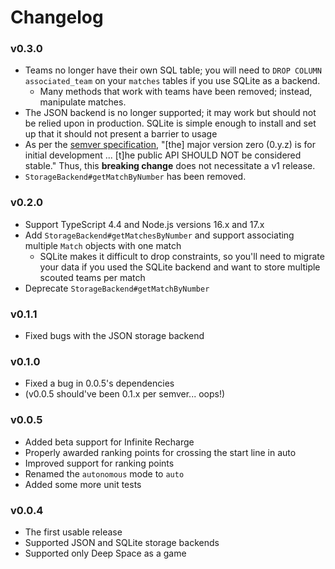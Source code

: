 # Changelog

### v0.3.0
- Teams no longer have their own SQL table; you will need to `DROP COLUMN associated_team` on your `matches` tables if you use SQLite as a backend.
  - Many methods that work with teams have been removed; instead, manipulate matches.
- The JSON backend is no longer supported; it may work but should not be relied upon in production. SQLite is simple enough to install and set up that it should not present a barrier to usage
- As per the [semver specification](https://semver.org/), "[the] major version zero (0.y.z) is for initial development ... [t]he public API SHOULD NOT be considered stable." Thus, this **breaking change** does not necessitate a v1 release.
- `StorageBackend#getMatchByNumber` has been removed.

### v0.2.0
- Support TypeScript 4.4 and Node.js versions 16.x and 17.x
- Add `StorageBackend#getMatchesByNumber` and support associating multiple `Match` objects with one match
  - SQLite makes it difficult to drop constraints, so you'll need to migrate your data if you used the SQLite backend and want to store multiple scouted teams per match
- Deprecate `StorageBackend#getMatchByNumber`
### v0.1.1
- Fixed bugs with the JSON storage backend

### v0.1.0
- Fixed a bug in 0.0.5's dependencies
- (v0.0.5 should've been 0.1.x per semver... oops!)

### v0.0.5
- Added beta support for Infinite Recharge
- Properly awarded ranking points for crossing the start line in auto
- Improved support for ranking points
- Renamed the `autonomous` mode to `auto`
- Added some more unit tests

### v0.0.4
- The first usable release
- Supported JSON and SQLite storage backends
- Supported only Deep Space as a game
